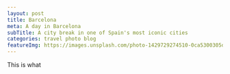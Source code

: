 ```yaml
---
layout: post
title: Barcelona
meta: A day in Barcelona
subTitle: A city break in one of Spain's most iconic cities
categories: travel photo blog
featureImg: https://images.unsplash.com/photo-1429729274510-0ca5300305d3?crop=entropy&fit=crop&fm=jpg&h=1200&ixjsv=2.1.0&ixlib=rb-0.3.5&q=80&w=2300
---
```


This is what